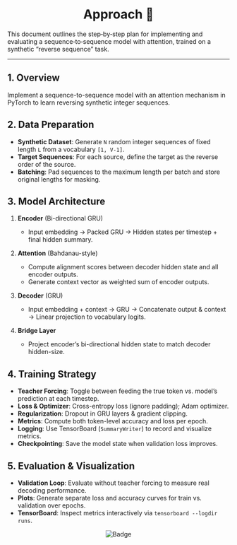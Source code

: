 <h1 align="center"> Approach 🚩</h1>

This document outlines the step‑by‑step plan for implementing and evaluating a sequence‑to‑sequence model with attention, trained on a synthetic “reverse sequence” task.

---
## 1. Overview

Implement a sequence-to-sequence model with an attention mechanism in PyTorch to learn reversing synthetic integer sequences.

## 2. Data Preparation

* **Synthetic Dataset**: Generate `N` random integer sequences of fixed length `L` from a vocabulary `[1, V-1]`.
* **Target Sequences**: For each source, define the target as the reverse order of the source.
* **Batching**: Pad sequences to the maximum length per batch and store original lengths for masking.

## 3. Model Architecture

1. **Encoder** (Bi-directional GRU)

   * Input embedding → Packed GRU → Hidden states per timestep + final hidden summary.
2. **Attention** (Bahdanau-style)

   * Compute alignment scores between decoder hidden state and all encoder outputs.
   * Generate context vector as weighted sum of encoder outputs.
3. **Decoder** (GRU)

   * Input embedding + context → GRU → Concatenate output & context → Linear projection to vocabulary logits.
4. **Bridge Layer**

   * Project encoder’s bi-directional hidden state to match decoder hidden-size.

## 4. Training Strategy

* **Teacher Forcing**: Toggle between feeding the true token vs. model’s prediction at each timestep.
* **Loss & Optimizer**: Cross-entropy loss (ignore padding); Adam optimizer.
* **Regularization**: Dropout in GRU layers & gradient clipping.
* **Metrics**: Compute both token-level accuracy and loss per epoch.
* **Logging**: Use TensorBoard (`SummaryWriter`) to record and visualize metrics.
* **Checkpointing**: Save the model state when validation loss improves.

## 5. Evaluation & Visualization

* **Validation Loop**: Evaluate without teacher forcing to measure real decoding performance.
* **Plots**: Generate separate loss and accuracy curves for train vs. validation over epochs.
* **TensorBoard**: Inspect metrics interactively via `tensorboard --logdir runs`.

<div align="middle">

![Badge](https://img.shields.io/badge/Developed%20By-Avijit_Jana-blueviolet?style=for-the-badge)

</div>
